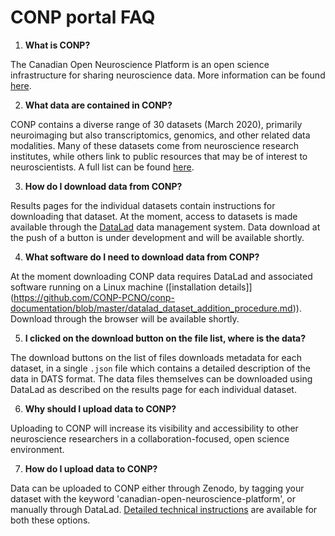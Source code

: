 # CONP portal FAQ

1. **What is CONP?**

The Canadian Open Neuroscience Platform is an open science infrastructure for sharing neuroscience data.  More information can be found [here](https://conp.ca).

2. **What data are contained in CONP?**

CONP contains a diverse range of 30 datasets (March 2020), primarily neuroimaging but also transcriptomics, genomics, and other related data modalities.  Many of these datasets come from neuroscience research institutes, while others link to public resources that may be of interest to neuroscientists. A full list can be found [here](https://portal.conp.ca/search).

3. **How do I download data from CONP?**

Results pages for the individual datasets contain instructions for downloading that dataset.  At the moment, access to datasets is made available through the [DataLad](www.datalad.org) data management system.  Data download at the push of a button is under development and will be available shortly.

4. **What software do I need to download data from CONP?**

At the moment downloading CONP data requires DataLad and associated software running on a Linux machine ([installation details]](https://github.com/CONP-PCNO/conp-documentation/blob/master/datalad_dataset_addition_procedure.md)). Download through the browser will be available shortly.

5. **I clicked on the download button on the file list, where is the data?**

The download buttons on the list of files downloads metadata for each dataset, in a single `.json` file which contains a detailed description of the data in DATS format.  The data files themselves can be downloaded using DataLad as described on the results page for each individual dataset.

6. **Why should I upload data to CONP?**

Uploading to CONP will increase its visibility and accessibility to other neuroscience researchers in a collaboration-focused, open science environment. 

7. **How do I upload data to CONP?**

Data can be uploaded to CONP either through Zenodo, by tagging your dataset with the keyword 'canadian-open-neuroscience-platform', or manually through DataLad.  [Detailed technical instructions](https://github.com/CONP-PCNO/conp-documentation/blob/master/datalad_dataset_addition_procedure.md) are available for both these options.
